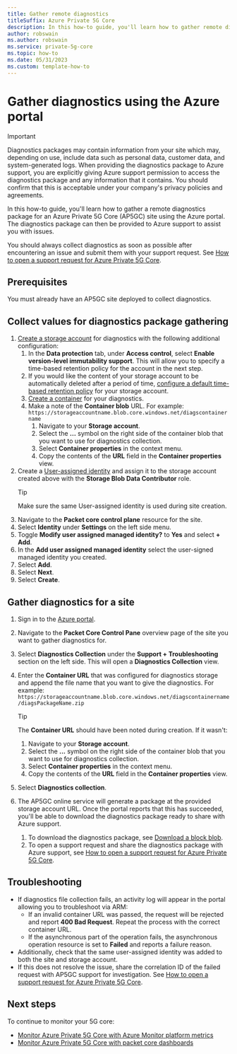 ```yaml
---
title: Gather remote diagnostics
titleSuffix: Azure Private 5G Core
description: In this how-to guide, you'll learn how to gather remote diagnostics for a site using the Azure portal. 
author: robswain
ms.author: robswain
ms.service: private-5g-core
ms.topic: how-to
ms.date: 05/31/2023
ms.custom: template-how-to
---
```


# Gather diagnostics using the Azure portal

> [!IMPORTANT]
> Diagnostics packages may contain information from your site which may, depending on use, include data such as personal data, customer data, and system-generated logs. When providing the diagnostics package to Azure support, you are explicitly giving Azure support permission to access the diagnostics package and any information that it contains. You should confirm that this is acceptable under your company's privacy policies and agreements.

In this how-to guide, you'll learn how to gather a remote diagnostics package for an Azure Private 5G Core (AP5GC) site using the Azure portal. The diagnostics package can then be provided to Azure support to assist you with issues.

You should always collect diagnostics as soon as possible after encountering an issue and submit them with your support request. See [How to open a support request for Azure Private 5G Core](open-support-request.md).

## Prerequisites

You must already have an AP5GC site deployed to collect diagnostics.

## Collect values for diagnostics package gathering

1. [Create a storage account](../storage/common/storage-account-create.md) for diagnostics with the following additional configuration:
    1. In the **Data protection** tab, under **Access control**, select **Enable version-level immutability support**. This will allow you to specify a time-based retention policy for the account in the next step.
    1. If you would like the content of your storage account to be automatically deleted after a period of time, [configure a default time-based retention policy](../storage/blobs/immutable-policy-configure-version-scope.md#configure-a-default-time-based-retention-policy) for your storage account.
    1. [Create a container](../storage/blobs/storage-quickstart-blobs-portal.md#create-a-container) for your diagnostics.
    1. Make a note of the **Container blob** URL. For example:  
    `https://storageaccountname.blob.core.windows.net/diagscontainername`  
        1. Navigate to your **Storage account**.
        1. Select the **...** symbol on the right side of the container blob that you want to use for diagnostics collection.
        1. Select **Container properties** in the context menu.
        1. Copy the contents of the **URL** field in the **Container properties** view.
1. Create a [User-assigned identity](../active-directory/managed-identities-azure-resources/overview.md) and assign it to the storage account created above with the **Storage Blob Data Contributor** role.  
    > [!TIP]
    > Make sure the same User-assigned identity is used during site creation.
1. Navigate to the **Packet core control plane** resource for the site.
1. Select **Identity** under **Settings** on the left side menu.
1. Toggle **Modify user assigned managed identity?** to **Yes** and select **+ Add**.
1. In the **Add user assigned managed identity** select the user-signed managed identity you created.
1. Select **Add**.
1. Select **Next**.
1. Select **Create**.

## Gather diagnostics for a site

1. Sign in to the [Azure portal](https://portal.azure.com/).
1. Navigate to the **Packet Core Control Pane** overview page of the site you want to gather diagnostics for.
1. Select **Diagnostics Collection** under the **Support + Troubleshooting** section on the left side. This will open a **Diagnostics Collection** view.
1. Enter the **Container URL** that was configured for diagnostics storage and append the file name that you want to give the diagnostics. For example:  
    `https://storageaccountname.blob.core.windows.net/diagscontainername/diagsPackageName.zip`  
    > [!TIP]
    > The **Container URL** should have been noted during creation. If it wasn't:
    >
    >    1. Navigate to your **Storage account**.
    >    1. Select the **...** symbol on the right side of the container blob that you want to use for diagnostics collection.
    >    1. Select **Container properties** in the context menu.
    >    1. Copy the contents of the **URL** field in the **Container properties** view.

1. Select **Diagnostics collection**.
1. The AP5GC online service will generate a package at the provided storage account URL. Once the portal reports that this has succeeded, you'll be able to download the diagnostics package ready to share with Azure support.
    1. To download the diagnostics package, see [Download a block blob](/azure/storage/blobs/storage-quickstart-blobs-portal#download-a-block-blob).
    1. To open a support request and share the diagnostics package with Azure support, see [How to open a support request for Azure Private 5G Core](open-support-request.md).

## Troubleshooting

- If diagnostics file collection fails, an activity log will appear in the portal allowing you to troubleshoot via ARM:
  - If an invalid container URL was passed, the request will be rejected and report **400 Bad Request**. Repeat the process with the correct container URL.
  - If the asynchronous part of the operation fails, the asynchronous operation resource is set to **Failed** and reports a failure reason.
- Additionally, check that the same user-assigned identity was added to both the site and storage account.
- If this does not resolve the issue, share the correlation ID of the failed request with AP5GC support for investigation. See [How to open a support request for Azure Private 5G Core](open-support-request.md).

## Next steps

To continue to monitor your 5G core:

- [Monitor Azure Private 5G Core with Azure Monitor platform metrics](monitor-private-5g-core-with-platform-metrics.md)
- [Monitor Azure Private 5G Core with packet core dashboards](packet-core-dashboards.md)